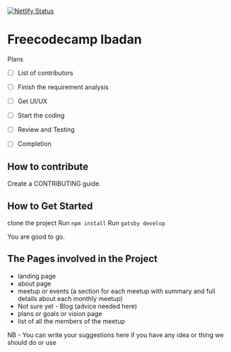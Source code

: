 
[![Netlify Status](https://api.netlify.com/api/v1/badges/e150187b-9757-46a0-a000-d0d0ccb72e53/deploy-status)](https://app.netlify.com/sites/fcc-ibadan/deploys)

# Freecodecamp Ibadan

Plans
- [ ] List of contributors
- [ ] Finish the requirement analysis
- [ ] Get UI/UX 
- [ ] Start the coding
- [ ] Review and Testing
- [ ] Completion


## How to contribute

Create a CONTRIBUTING guide. 

## How to Get Started
clone the project
Run `npm install`
Run `gatsby develop`

You are good to go.

## The Pages involved in the Project
* landing page
* about page
* meetup or events (a section for each meetup with summary and full details about each monthly meetup)
* Not sure yet - Blog (advice needed here)
* plans or goals or vision page
* list of all the members of the meetup

NB - You can write your suggestions here if you have any idea or thing we should do or use
